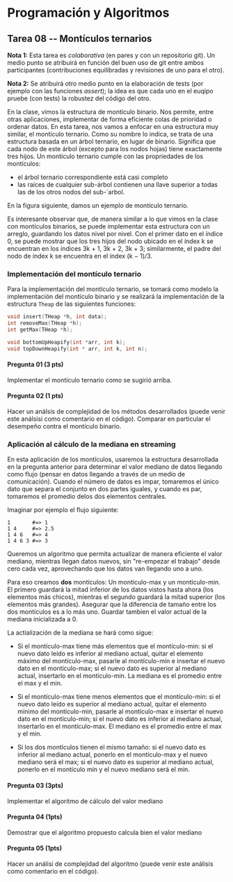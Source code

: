 # Programación y Algoritmos
## Tarea 08 -- Montículos ternarios

**Nota 1:** Esta tarea es *colaborativa* (en pares y con un repositorio git). Un medio punto
se atribuirá en función del buen uso de git entre ambos participantes (contribuciones equilibradas y revisiones
de uno para el otro). 

**Nota 2:** Se atribuirá otro medio punto en la elaboración de tests (por ejemplo con las funciones *assert*); 
la idea es que cada uno en el euqipo pruebe (con tests) la robustez del código del otro.

En la clase, vimos la estructura de montículo binario. Nos permite, entre otras aplicaciones, 
implementar de forma eficiente colas de prioridad o ordenar datos. 
En esta tarea, nos vamos a enfocar en una estructura
muy similar, el montículo ternario. Como su nombre lo indica, se trata de una estructura basada en un
árbol ternario, en lugar de binario. Significa que cada nodo de este árbol (excepto para los nodos hojas)
tiene exactamente tres hijos.
Un montículo ternario cumple con las propriedades de los montículos: 
* el árbol ternario correspondiente está casi completo
* las raíces de cualquier sub-árbol contienen una llave superior a todas las de los otros
nodos del sub-´arbol. 

En la figura siguiente, damos un ejemplo de montículo ternario.

Es interesante observar que, de manera similar a lo que vimos en la clase con montículos binarios, se
puede implementar esta estructura con un arreglo, guardando los datos nivel por nivel. Con el primer
dato en el índice 0, se puede mostrar que los tres hijos del nodo ubicado en el índex k se encuentran en
los índices 3k + 1, 3k + 2, 3k + 3; similarmente, el padre del nodo de índex k se encuentra en el índex
(k − 1)/3.

### Implementación del montículo ternario 

Para la implementación del montículo ternario, se tomará como modelo la implementación del montículo 
binario y se realizará la implementación de la estructura `Theap` de las siguientes funciones: 


```c
void insert(THeap *h, int data);
int removeMax(THeap *h);
int getMax(THeap *h);

void bottomUpHeapify(int *arr, int k);
void topDownHeapify(int * arr, int k, int n);
```

#### Pregunta 01 (3 pts)
  Implementar el montículo ternario como se sugirió arriba.
#### Pregunta 02 (1 pts)
  Hacer un análsis de complejidad de los métodos desarrollados (puede venir este análsisi como 
  comentario en el código). Comparar en particular el desempeño contra el montículo binario. 

### Aplicación al cálculo de la mediana en streaming

En esta aplicación de los montículos, usaremos la estructura desarrollada en la pregunta anterior para
determinar el valor mediano de datos llegando como flujo (pensar en datos llegando a través de un medio de 
comunicación). Cuando el número de datos es impar, tomaremos el único dato que separa el conjunto en dos 
partes iguales, y cuando es par, tomaremos el promedio delos dos elementos centrales. 

Imaginar por ejemplo el flujo siguiente: 

```
1       #=> 1
1 4     #=> 2.5
1 4 6   #=> 4
1 4 6 3 #=> 3
```

Queremos un algoritmo que permita actualizar de manera eficiente el valor mediano, mientras llegan datos
nuevos, sin "re-empezar el trabajo" desde cero cada vez, aprovechando que los datos van llegando uno 
a uno. 

Para eso creamos **dos** montículos: Un montículo-max y un montículo-min. El primero guardará la mitad inferior
de los datos vistos hasta ahora (los elementos más chicos), mientras el segundo guardará la mitad 
superior (los elementos más grandes). Asegurar que la diferencia de tamaño entre los dos montículos es a lo más
uno. Guardar tambien el valor actual de la mediana inicializada a 0. 

La actialización de la mediana se hará como sigue:

* Si el montículo-max tiene más elementos que el montículo-min: si el nuevo dato leído es inferior al mediano 
actual, quitar el elemento máximo del montículo-max, pasarle al montículo-min e insertar el nuevo dato en el 
montículo-max; si el nuevo dato es superior al mediano actual, insertarlo en el montículo-min. La mediana es 
el promedio entre el max y el min. 

* Si el montículo-max tiene menos elementos que el montículo-min: si el nuevo dato leído es superior al mediano
actual, quitar el elemento mínimo del montículo-min, pasarle al montículo-max e insertar el nuevo dato en el 
montículo-min; si el nuevo dato es inferior al mediano actual, insertarlo en el montículo-max. El mediano es 
el promedio entre el max y el min. 

* Si los dos montículos tienen el mismo tamaño: si el nuevo dato es inferior al mediano actual, ponerlo en 
el montículo-max y el nuevo mediano será el max; si el nuevo dato es superior al mediano actual, ponerlo en el
montículo mín y el nuevo mediano será el min. 


#### Pregunta 03 (3pts)
Implementar el algoritmo de cálculo del valor mediano

#### Pregunta 04 (1pts)
Demostrar que el algoritmo propuesto calcula bien el valor mediano

#### Pregunta 05 (1pts)
Hacer un análisi de complejidad del algoritmo (puede venir este análisis como comentario en el código). 

